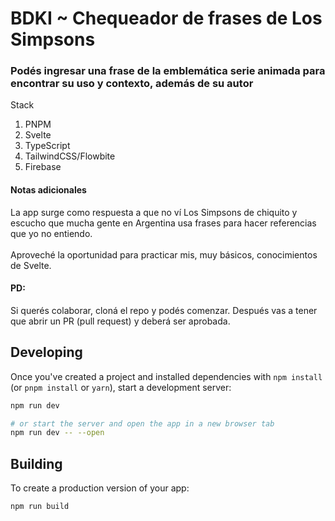 <h1>BDKI ~ Chequeador de frases de Los Simpsons</h1>
<h3>Podés ingresar una frase de la emblemática serie animada para encontrar su uso y contexto, además de su autor</h3>

<p>Stack</p>
<ol>
    <li>PNPM</li>
    <li>Svelte</li>
    <li>TypeScript</li>
    <li>TailwindCSS/Flowbite</li>
    <li>Firebase</li>
</ol>

<h4>Notas adicionales</h4>
<p>
    La app surge como respuesta a que no ví Los Simpsons de chiquito y escucho que mucha gente en Argentina usa frases para hacer referencias que yo no entiendo. 
    <br></br>
    Aproveché la oportunidad para practicar mis, muy básicos, conocimientos de Svelte.
</p>

<h4>PD:</h4>
<p>
    Si querés colaborar, cloná el repo y podés comenzar. Después vas a tener que abrir un PR (pull request) y deberá ser aprobada.
</p>

## Developing

Once you've created a project and installed dependencies with `npm install` (or `pnpm install` or `yarn`), start a development server:

```bash
npm run dev

# or start the server and open the app in a new browser tab
npm run dev -- --open
```

## Building

To create a production version of your app:

```bash
npm run build
```
